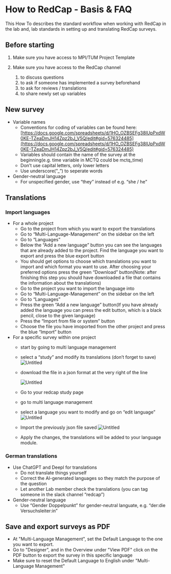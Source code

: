 # How to RedCap - Basis & FAQ

This How To describes the standard workflow when working with RedCap in the lab and, lab standards in setting up and translating RedCap surveys.

## Before starting

1. Make sure you have access to MPI/TUM Project Template

   [](https://tuspl22-redcap.srv.mwn.de/redcap/redcap_v13.4.12/index.php?pid=89)

2. Make sure you have access to the RedCap channel
   1. to discuss questions
   2. to ask if someone has implemented a survey beforehand
   3. to ask for reviews / translations
   4. to share newly set up variables

## New survey

- Variable names
  - Conventions for coding of variables can be found here: [https://docs.google.com/spreadsheets/d/1HO_OZBSEFg38lUpPxdW0KE-TZeaDmJH14Zpz2bJ_V5Q/edit#gid=576324485](https://docs.google.com/spreadsheets/d/1HO_OZBSEFg38lUpPxdW0KE-TZeaDmJH14Zpz2bJ_V5Q/edit#gid=576324485)
  - Variables should contain the name of the survey at the beginning(e.g. time variable in MCTQ could be mctq_time)
  - Don’t use capital letters, only lower letters
  - Use underscore(”\_”) to seperate words
- Gender-neutral language
  - For unspecified gender, use “they” instead of e.g. “she / he”

## Translations

### Import languages

- For a whole project
  - Go to the project from which you want to export the translations
  - Go to “Multi-Language-Management” on the sidebar on the left
  - Go to “Languages”
  - Below the “Add a new language” button you can see the languages that are already added to the project. Find the language you want to export and press the blue export button
  - You should get options to choose which translations you want to import and which format you want to use. After choosing your preferred options press the green “Download” button(Note: after finishing this step you should have downloaded a file that contains the information about the translations)
  - Go to the project you want to import the language into
  - Go to “Multi-Language-Management” on the sidebar on the left
  - Go to “Languages”
  - Press the green “Add a new language” button(If you have already added the language you can press the edit button, which is a black pencil, close to the given language)
  - Press the “Import from file or system” button
  - Choose the file you have imoported from the other project and press the blue “Import” button
- For a specific survey within one project
  - start by going to multi language management
  - select a “study” and modify its translations (don’t forget to save)
    ![Untitled](img/Untitled.png)
  - download the file in a json format at the very right of the line

    ![Untitled](img/Untitled_1.png)

  - Go to your redcap study page
  - go to multi language management
  - select a language you want to modify and go on “edit language”
    ![Untitled](img/Untitled_2.png)
  - Import the previously json file saved
    ![Untitled](img/Untitled_3.png)
  - Apply the changes, the translations will be added to your language module.

### German translations

- Use ChatGPT and Deepl for translations
  - Do not translate things yourself
  - Correct the AI-generated languages so they match the purpose of the question
  - Let another Lab member check the translations (you can tag someone in the slack channel “redcap”)
- Gender-neutral language
  - Use “Gender Doppelpunkt” for gender-neutral languate, e.g. “der:die Versuchsleiter:in”

## Save and export surveys as PDF

- At "Multi-Language Management", set the Default Language to the one you want to export.
- Go to "Designer", and in the Overview under "View PDF" click on the PDF button to export the survey in this specific language
- Make sure to reset the Default Language to English under "Multi-Language Management"
